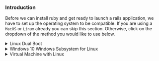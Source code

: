 ### Introduction
Before we can install ruby and get ready to launch a rails application, we have to set up the operating system to be compatible. If you are using a `MacOS` or `Linux` already you can skip this section. Otherwise, click on the dropdown of the method you would like to use below.

<details markdown="block">
<summary class="dropDown-header">Linux Dual Boot
</summary>

*Read this whole section before continuing*

Dual-booting provides you two operating systems that you can switch from with a simple reboot. Each partition will not modify the other unless you explicitly do so. Be sure you back up any important data and have a way to ask for help before you continue. If you get lost, scared, or stuck: Talk to us in the [Gitter chat room](https://gitter.im/TheOdinProject/theodinproject) at any time. It helps to have a phone or another computer around if you get stuck. This process almost always goes smoothly, so don't worry too much :) .

### Step 1: Downloading Linux

First you will need to download the version of linux you wish to install onto your computer. Ubuntu comes in different versions ("flavors"), but we suggested the standard [Ubuntu](https://www.ubuntu.com/download/desktop) or [Xubuntu](https://xubuntu.org/) if you're using an older computer. Be sure to download the 64bit version, it is the most compatible and will prevent many hard to solve problems.

### Step 2: Creating a bootable flash-drive

(If you do not have a flash-drive, you can also burn the image to a CD or DVD)

Next you will create a bootable flash drive so you can install Ubuntu to your hard drive.

Follow [this guide](https://tutorials.ubuntu.com/tutorial/tutorial-create-a-usb-stick-on-windows#0) for instructions.

Note: You can use this method to try out different [flavors of Ubuntu](https://www.ubuntu.com/download/flavours) if you would like. These images allow you to try the different flavors of Ubuntu without committing to an installation. Just note that due to the nature of USB, it is slow for this purpose, and using it this way consistently over time can harm your flash-drive.

If you would like to play with the version of Ubuntu you installed on the flash drive, click 'try me' instead of 'install'. When you have found a version of Ubuntu you like, continue to the next step.

### Step 3: Installing Ubuntu along side Windows

#### Step 3.1: Booting from the flash-drive

First you will need to boot into Linux on your flash-drive. The exact steps may vary, but on a general level you will need to:

* Insert the flash drive into the computer
* Reboot the computer
* Select the flash drive as the bootable device instead of the hard drive

For example, on a Dell computer you will need to plug in the USB drive, reboot the computer and press the F12 key when the computer is first booting up to bring up the boot menu. From here you can select your USB drive and boot from that.  Your computer may not be the same, so google will be your friend in trying to figure it out.

#### Step 3.1: Installing Ubuntu

This is where the real changes start happening to your computer. The default settings are mostly perfect, but be sure to "__Install Ubuntu alongside Windows__". Not doing this can cause irreversible data loss.

One thing you might want to change is the allocated disk space allowed for Linux. 30gb or more is recommended. This can be changed later, but it is a more involved process.

For step by step instructions please follow this [installation guide](https://tutorials.ubuntu.com/tutorial/tutorial-install-ubuntu-desktop#0) from the creators of Ubuntu.

</details>

<details markdown="block">
<summary class="dropDown-header">Windows 10 Windows Subsystem for Linux
</summary>

Microsoft has recently made a huge shift to embrace open source and support developers. One of the biggest things they did with Windows 10 was introduce the Windows Subsystem for Linux (WSL) which is a linux command line within Windows. Of course there are a couple minor adjustments you need to make, but once you have it up and running, you can essentially follow the Ubuntu instructions.

Beginning with the 2017 Fall Creators Update, Microsoft has made it easy to get up and running using [Windows Settings and the Microsoft Store](https://winaero.com/blog/enable-wsl-windows-10-fall-creators-update/). It's as simple as installing via the Microsoft Store.

### Step 1: Install WSL

Microsoft has made installing WSL super simple. To install this feature you need to

* Open your start menu and start searching for "Microsoft Store"
* Enter "Ubuntu" into the search field of the store. 
* Click on the orange "Ubuntu 18.04" and then "Get".

This will install the Windows Subsystem for Linux on your computer.  The process will take about 10 minutes to complete, depending on your internet connection.

### Step 2: Starting WSL

Windows Subsystem for Linux is nothing more than a linux terminal inside of Windows. To start the program simply open your start menu and search for "Ubuntu 18.04". The first time you run the program you may get a message, "Installing, this may take a few minutes..." Sit tight and give it a few moments. When complete, you will be asked to create a new user and password. This is how you will log into your WSL installation.

### Step 3: Set up Symbolic Link

When Ubuntu was set up, your windows file system (C-Drive) was mapped to `/mnt` in Ubuntu. This means that your C drives is actually `/mnt/c` inside WSL and that both Windows and WSL can have access to your C-drive. Don't trust us? Try it out yourself:

From your open WSL terminal, type `cd /mnt/c` and then `ls` (Check out the [Command Line Basics Section](/courses/web-development-101/lessons/command-line-basics) if you're unsure about this command). You can then compare the output to the contents of your `C:\` drive in Windows. They should be the same.

#### Step 3.1: Create Directory for your Projects

You can choose to put your project files anywhere you want, but we're going to assume you are cool and put a projects folder in your Documents folder.

From inside the Ubuntu terminal type:

~~~bash
mkdir /mnt/c/Users/<Your Windows Username>/Documents/Projects
~~~

(Replace `<Your Windows Username>` with your Windows username). This will create a new `Projects` folder inside of your Documents folder. Obviously you could have used windows explore to click your way there too, but why not use our fancy new toy?

#### Step 3.2: Create the Symbolic Link

Next, we're going to establish the link so that instead of having to type `ls /mnt/c/Users/<your windows user name>/Documents/Projects` each time, you can simply type `ls ~/Projects`, which will point to that obscenely long path above.

At your Ubuntu command prompt type:

~~~bash
ln -s /mnt/c/Users/<your windows user name>/Documents/Projects ~/Projects
~~~

now you can easily access and safely edit your projects folder from inside WSL just by using the `~/Projects` directory.

### Step 4 (optional): Make Ubuntu Easier to Find

If you want to, you can pin a link to Ubuntu to your start menu or your desktop.

You can also elevate PowerShell or Command Prompt by typing `wsl` and pressing enter

If you run wsl inside PowerShell or Command Prompt, you can close WSL by typing `exit` and hitting enter. This returns you back to the normal PowerShell/Command Prompt.

### Important Note

The WSL program files are well hidden but it's super important that you do not edit these files from Windows. Ignoring this will cause serious problems to your Ubuntu installation and possibly your Windows installation.

### Additional Links for Further Study

* You can find more info about managing and configuring WSL [here](https://docs.microsoft.com/en-us/windows/wsl/wsl-config).

* [This](https://docs.microsoft.com/en-us/powershell/scripting/getting-started/getting-started-with-windows-powershell?view=powershell-6) is an introduction to PowerShell if you want to make more use of it.

* If you want to learn all about the `ln` command we used to make the symbolic link, the [man page](https://ss64.com/bash/ln.html) (manual page) has all the info you need.

</details>

<details markdown="block">
<summary class="dropDown-header">Virtual Machine with Linux
</summary>

If you want to use Linux but can't or don't want to install WSL, then using a VM is the best option. VM is short for 'Virtual machine' which is a widely used program that [emulates](https://en.wikipedia.org/wiki/Emulator) a computer system. In other words, a VM allows you to run an operating system of your choice just like any other computer program. Unfortunately, such convenience comes at a price. Running a program that contains an operating system can be very heavy on your processor and RAM memory.

### Requirements

Before committing to the installation, make sure your computer meets the [requirements](https://www.virtualbox.org/wiki/End-user_documentation) to run a virtual machine, it doesn't hurt to take a look at your selected flavor of linux's requirements as well.

### Step 1: Downloads

You have read through the introduction part and you feel like a VM is your best option? Your computer meets the minimum requirements? Great, let's get started then. This is a fairly simple process and only a few things could go wrong, we'll make sure to mention them. This guide uses Oracle's 'VirtualBox' program, it's open source, free and simple. What more can you ask of a piece of software? Now let's make sure we have everything downloaded and ready for installation:

#### Step 1.1.1: Downloading Virtual Box


[Click here](https://www.virtualbox.org/wiki/Downloads) and download VirtualBox for Windows hosts.

#### Step 1.1.2: Linux download

There are thousands of versions of Linux out there. Ubuntu is undoubtedly one of the most popular and user friendly. When installing on a VM we recommend [downloading](https://xubuntu.org/download) and installing Xubuntu 18.04. Xubuntu uses the same base software as Ubuntu, but has a display that's better for VM environments.

### Step 2: Installing Virtualbox and setting up Ubuntu

#### Step 2.1: Installing VirtualBox

The installation of VirtualBox is a very straight forward process. It doesn't require any technical knowledge and is the same as installing any other computer program on your Windows computer. Double-clicking the downloaded file is sufficient to start the installation process. Any additional options prompted by the installation are left for the user to decide (such as creating a desktop icon and so on). After the installation is finished (the progress bar might get stuck for a few minutes, just wait for it to finish) search for your newly installed Virtual Box program and run it.

#### Step 2.2: Setting up Ubuntu
Now that you have Virtual Box installed, double click the icon and you should see something like this:

![installed_vbox](https://i.imgur.com/VO9Y1Si.png)

Click on the 'New' button to create a virtual operating system. Find your operating system in the dropdown menu (Linux/Ubuntu) and name it as you wish. Continue by pressing next and choose the following options in the next steps:

1. Memory size - Should be about half of your computers maximum. For example, if you have 8GB of RAM memory, allocate 4GB to your virtual operating system.

2. Hard disk - Create a virtual hard disk

3. Hard disk file type - Choose the VDI (VirtualBox Disk Image) option

4. Storage on physical hard disk - Dynamically allocated

5. File location and size - We recommend at least 20GB for the virtual hard disk

After completing the last step, click the Create button. Your newly created virtual OS should be in the menu now. Right click on it and go to Settings. Go to the Storage section and add the Ubuntu iso file you downloaded earlier:

![choose_disc_vbox](https://i.imgur.com/D3xfaZa.png)

After that, you can go to the System tab and change the amount of hardware the virtual operating system will be using. Generally 50% of RAM and at least 2 processors should be allocated to the virtual OS, but you can always change these settings based on your needs

You can start the VM by right clicking on the icon in the menu and selecting Start then Normal Start.

The next thing to do is Install Xubuntu. The process is very simple and most of the default options can be left like that including the Installation type which should be `Erase disk and install Ubuntu`. You will need to confirm this step. It may sound dangerous, but the VM can only see the "Hard Drive" you created above in step 2.2 #2-5. This is the beauty of VMs - the ability to separate the physical space of your computer across many VMs.

The rest of the installation is pretty straightforward, but should you have any questions you can find Ubunutu's official installation guide for Ubuntu [here](https://tutorials.ubuntu.com/tutorial/tutorial-install-ubuntu-desktop#0).

### Step 3: Installing Guest Additions and enabling them

 Your regular operating system (Windows in this case) is called the **Host** and all other operating systems that run as Virtual Machines are called **Guests**. To make working in your Guest OS easier you need to install Guest Additions. Guest Additions add a lot of functionality to the Guest OS like 'Drag n Drop' files, full-screen guest mode, shared folders and copy/paste between host and guest.

Installing Guest Additions can be tricky, but luckily there is Youtube. Check out [this video](https://www.youtube.com/watch?v=qNecdUsuTPw) by ProgrammingKnowledge on how to install the Guest Additions.  Their installation may look different than yours, but all of the commands are the same.

### Understanding how VM works

  It's important to note a few things about coding in a virtual environment:

* All installations are done in the VM. Now that you have everything set up it is important to mention that everything you install regarding coding you install on the Guest OS (Ubuntu in this case) including Ruby,Rails,Text editors and everything else you will need during this curriculum. This means that during the installation project, you consider yourself a Linux user, not a Windows user.

* All of the development related to TOP is done in the VM.

### Possible issues

If you can not choose anything other than a 32-bit operating system when setting up your VM look at [this](http://www.fixedbyvonnie.com/2014/11/virtualbox-showing-32-bit-guest-versions-64-bit-host-os/#.WzzZYXYzZN0)

If you get a message like 'This kernel requires an x86-64 CPU, but only detected an i686 CPU. Unable to boot - please use a kernel appropriate for your CPU.' , you should go to the BIOS settings of your PC and enable 'Virtualization Technologies' and 'VT-x' (or AMD-x), save the settings and restart your PC.

If you experience any issues during the installation don't hesitate to ask for help on the [forums](https://forum.theodinproject.com/c/help) or in our [Gitter chat](https://gitter.im/TheOdinProject/theodinproject).

</details>
